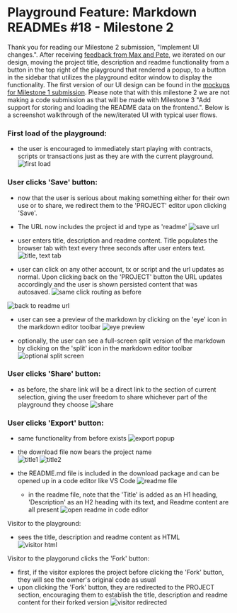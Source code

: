 # Playground Feature: Markdown READMEs #18 - Milestone 2
Thank you for reading our Milestone 2 submission, "Implement UI changes.". After receiving [feedback from Max and Pete](https://github.com/onflow/flip-fest/pull/40#issuecomment-926683566), we iterated on our design, moving the project title, description and readme functionality from a button in the top right of the playground that rendered a popup, to a button in the sidebar that utilizes the playground editor window to display the functionality. The first version of our UI design can be found in the [mockups for Milestone 1 submission](https://github.com/hichana/flip-fest/tree/submissions/issue-%2318/milestone-%231/TeamExponential/submissions/issue-%2318/milestone-%231/TeamExponential/wireframe-mockups). Please note that with this milestone 2 we are not making a code submission as that will be made with Milestone 3 "Add support for storing and loading the README data on the frontend.". Below is a screenshot walkthrough of the new/iterated UI with typical user flows.


### First load of the playground:
- the user is encouraged to immediately start playing with contracts, scripts or transactions just as they are with the current playground. 
![first load](https://github.com/hichana/flip-fest/blob/submissions/issue-%2318/milestone-%232/TeamExponential/submission/issue-18/milestone-2/TeamExponential/readme-images/1%20-%20first%20load.png?raw=true)


### User clicks 'Save' button:
- now that the user is serious about making something either for their own use or to share, we redirect them to the 'PROJECT' editor upon clicking 'Save'. 
- The URL now includes the project id and type as 'readme'
![save url](https://github.com/hichana/flip-fest/blob/submissions/issue-%2318/milestone-%232/TeamExponential/submission/issue-18/milestone-2/TeamExponential/readme-images/2%20-%201%20-%20save,%20url.png?raw=true)

- user enters title, description and readme content. Title populates the browser tab with text every three seconds after user enters text.
![title, text tab](https://github.com/hichana/flip-fest/blob/submissions/issue-%2318/milestone-%232/TeamExponential/submission/issue-18/milestone-2/TeamExponential/readme-images/2%20-%202%20-%20title,%20tab%20text.png?raw=true)

- user can click on any other account, tx or script and the url updates as normal. Upon clicking back on the 'PROJECT' button the URL updates accordingly and the user is shown persisted content that was autosaved.
![same click routing as before](https://github.com/hichana/flip-fest/blob/submissions/issue-%2318/milestone-%232/TeamExponential/submission/issue-18/milestone-2/TeamExponential/readme-images/2%20-%203%20-%20same%20click%20routing%20as%20before.png?raw=true)

![back to readme url](https://github.com/hichana/flip-fest/blob/submissions/issue-%2318/milestone-%232/TeamExponential/submission/issue-18/milestone-2/TeamExponential/readme-images/2%20-%204%20-%20back%20to%20readme%20url.png?raw=true)

- user can see a preview of the markdown by clicking on the 'eye' icon in the markdown editor toolbar
![eye preview](https://github.com/hichana/flip-fest/blob/submissions/issue-%2318/milestone-%232/TeamExponential/submission/issue-18/milestone-2/TeamExponential/readme-images/2%20-%205%20-%20eye%20preview.png?raw=true)

- optionally, the user can see a full-screen split version of the markdown by clicking on the 'split' icon in the markdown editor toolbar
![optional split screen](https://github.com/hichana/flip-fest/blob/submissions/issue-%2318/milestone-%232/TeamExponential/submission/issue-18/milestone-2/TeamExponential/readme-images/2%20-%206%20-%20split%20screen%20option.png?raw=true)

### User clicks 'Share' button:
- as before, the share link will be a direct link to the section of current selection, giving the user freedom to share whichever part of the playground they choose
![share](https://github.com/hichana/flip-fest/blob/submissions/issue-%2318/milestone-%232/TeamExponential/submission/issue-18/milestone-2/TeamExponential/readme-images/3%20-%201%20-%20share.png?raw=true)


### User clicks 'Export' button:
- same functionality from before exists
![export popup](https://github.com/hichana/flip-fest/blob/submissions/issue-%2318/milestone-%232/TeamExponential/submission/issue-18/milestone-2/TeamExponential/readme-images/4%20-%201%20-%20export%20popup.png?raw=true)

- the download file now bears the project name  
![title1](https://github.com/hichana/flip-fest/blob/submissions/issue-%2318/milestone-%232/TeamExponential/submission/issue-18/milestone-2/TeamExponential/readme-images/4%20-%202%20-%20title.png?raw=true)
![title2](https://github.com/hichana/flip-fest/blob/submissions/issue-%2318/milestone-%232/TeamExponential/submission/issue-18/milestone-2/TeamExponential/readme-images/4%20-%202%20-%20title2.png?raw=true)

- the README.md file is included in the download package and can be opened up in a code editor like VS Code 
![readme file](https://github.com/hichana/flip-fest/blob/submissions/issue-%2318/milestone-%232/TeamExponential/submission/issue-18/milestone-2/TeamExponential/readme-images/4%20-%203%20-%201%20readme%20file.png?raw=true)

  - in the readme file, note that the 'Title' is added as an H1 heading, 'Description' as an H2 heading with its text, and Readme content are all present
  ![open readme in code editor](https://github.com/hichana/flip-fest/blob/submissions/issue-%2318/milestone-%232/TeamExponential/submission/issue-18/milestone-2/TeamExponential/readme-images/4%20-%203%20-%202%20open%20readme%20in%20code%20editor.png?raw=true)

Visitor to the playground:
- sees the title, description and readme content as HTML  
![visitor html](https://github.com/hichana/flip-fest/blob/submissions/issue-%2318/milestone-%232/TeamExponential/submission/issue-18/milestone-2/TeamExponential/readme-images/5%20-%201%20-%20visitor%20html.png?raw=true)

Visitor to the playgorund clicks the 'Fork' button:
- first, if the visitor explores the project before clicking the 'Fork' button, they will see the owner's original code as usual
- upon clicking the 'Fork' button, they are redirected to the PROJECT section, encouraging them to establish the title, description and readme content for their forked version
![visitor redirected](https://github.com/hichana/flip-fest/blob/submissions/issue-%2318/milestone-%232/TeamExponential/submission/issue-18/milestone-2/TeamExponential/readme-images/6%20-%201%20-%20visitor%20redirected.png?raw=true)



